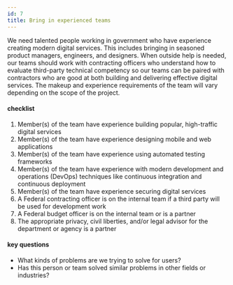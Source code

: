 ```yaml
---
id: 7
title: Bring in experienced teams
---
```


We need talented people working in government who have experience creating modern digital services. This includes bringing in seasoned product managers, engineers, and designers. When outside help is needed, our teams should work with contracting officers who understand how to evaluate third-party technical competency so our teams can be paired with contractors who are good at both building and delivering effective digital services. The makeup and experience requirements of the team will vary depending on the scope of the project.

#### checklist
1. Member(s) of the team have experience building popular, high-traffic digital services
2. Member(s) of the team have experience designing mobile and web applications
3. Member(s) of the team have experience using automated testing frameworks
4. Member(s) of the team have experience with modern development and operations (DevOps) techniques like continuous integration and continuous deployment
5. Member(s) of the team have experience securing digital services
6. A Federal contracting officer is on the internal team if a third party will be used for development work
7. A Federal budget officer is on the internal team or is a partner
8. The appropriate privacy, civil liberties, and/or legal advisor for the department or agency is a partner

#### key questions
- What kinds of problems are we trying to solve for users?
- Has this person or team solved similar problems in other fields or industries?
